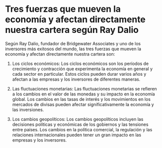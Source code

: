 # Tres fuerzas que mueven la economía y afectan directamente nuestra cartera según Ray Dalio

Según Ray Dalio, fundador de Bridgewater Associates y uno de los inversores más exitosos del mundo, las tres fuerzas que mueven la economía y afectan directamente nuestra cartera son:

1.  Los ciclos económicos: Los ciclos económicos son los períodos de crecimiento y contracción que experimenta la economía en general y cada sector en particular. Estos ciclos pueden durar varios años y afectan a las empresas y los inversores de diferentes maneras.
    
2.  Las fluctuaciones monetarias: Las fluctuaciones monetarias se refieren a los cambios en el valor de las monedas y su impacto en la economía global. Los cambios en las tasas de interés y los movimientos en los mercados de divisas pueden afectar significativamente la economía y las inversiones.
    
3.  Los cambios geopolíticos: Los cambios geopolíticos incluyen las decisiones políticas y económicas de los gobiernos y las tensiones entre países. Los cambios en la política comercial, la regulación y las relaciones internacionales pueden tener un gran impacto en las empresas y los inversores.